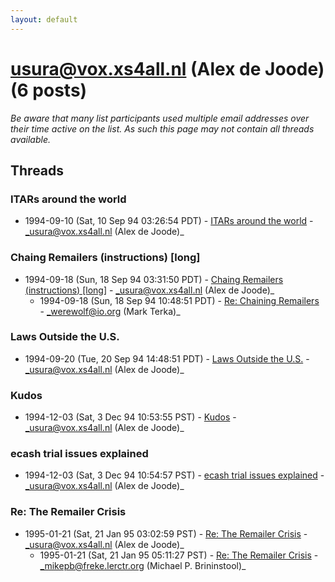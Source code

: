 ```yaml
---
layout: default
---
```


# usura@vox.xs4all.nl (Alex de Joode) (6 posts)

_Be aware that many list participants used multiple email addresses over their time active on the list. As such this page may not contain all threads available._

## Threads

### ITARs around the world
+ 1994-09-10 (Sat, 10 Sep 94 03:26:54 PDT) - [ITARs around the world](/archive/1994/09/e06f8c44113f0ed3c0ea0d4528a94f322216f2c706e52ff7e7ce62cd306c7cef) - _usura@vox.xs4all.nl (Alex de Joode)_

### Chaing Remailers (instructions) [long]
+ 1994-09-18 (Sun, 18 Sep 94 03:31:50 PDT) - [Chaing Remailers (instructions) [long]](/archive/1994/09/1544882c3f5fddc5ff1f5e74be242c9362f44bd5fcaeac313dcc812a44239228) - _usura@vox.xs4all.nl (Alex de Joode)_
  + 1994-09-18 (Sun, 18 Sep 94 10:48:51 PDT) - [Re: Chaining Remailers](/archive/1994/09/4162cf4f6ea25667360b1e4044a6deea24cf3a17bb41e0ff78c8f3bad4c89ab3) - _werewolf@io.org (Mark Terka)_

### Laws Outside the U.S.
+ 1994-09-20 (Tue, 20 Sep 94 14:48:51 PDT) - [Laws Outside the U.S.](/archive/1994/09/fb2cf7ec1023c5d7b958fe377b20507aac327d522cd400681ef206a81dd98c2b) - _usura@vox.xs4all.nl (Alex de Joode)_

### Kudos
+ 1994-12-03 (Sat, 3 Dec 94 10:53:55 PST) - [Kudos](/archive/1994/12/688620b55bffdb5f33fc9b649ef90c213c939c0078aa965cf3207fd001ef2701) - _usura@vox.xs4all.nl (Alex de Joode)_

### ecash trial issues explained
+ 1994-12-03 (Sat, 3 Dec 94 10:54:57 PST) - [ecash trial issues explained](/archive/1994/12/8334f0f2ef5f5872c2868bea73efe981c3e70b9c2f4cb60a2c3e01c6d1ad2722) - _usura@vox.xs4all.nl (Alex de Joode)_

### Re: The Remailer Crisis
+ 1995-01-21 (Sat, 21 Jan 95 03:02:59 PST) - [Re: The Remailer Crisis](/archive/1995/01/8a1aea0c0a8731c6271caab10d3a1babd4319dd46dbec5d478f1740213a5a247) - _usura@vox.xs4all.nl (Alex de Joode)_
  + 1995-01-21 (Sat, 21 Jan 95 05:11:27 PST) - [Re: The Remailer Crisis](/archive/1995/01/c7e24829dc76311ab120b5d80e52b775d7246249bee5eeba9ba24f08791a309f) - _mikepb@freke.lerctr.org (Michael P. Brininstool)_

